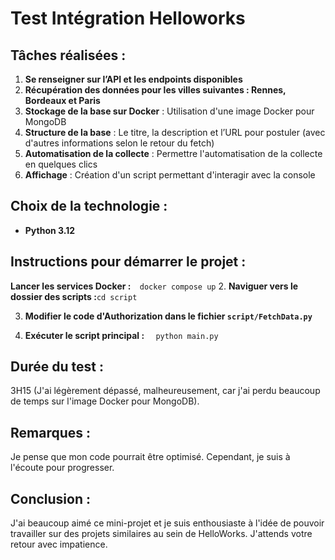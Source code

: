 # Test Intégration Helloworks

## Tâches réalisées :

1. **Se renseigner sur l’API et les endpoints disponibles**
2. **Récupération des données pour les villes suivantes : Rennes, Bordeaux et Paris**
3. **Stockage de la base sur Docker** : Utilisation d'une image Docker pour MongoDB
4. **Structure de la base** : Le titre, la description et l’URL pour postuler (avec d'autres informations selon le retour du fetch)
5. **Automatisation de la collecte** : Permettre l'automatisation de la collecte en quelques clics
6. **Affichage** : Création d'un script permettant d'interagir avec la console

## Choix de la technologie :

- **Python 3.12**

## Instructions pour démarrer le projet :

**Lancer les services Docker :**`   docker compose up
`
2. **Naviguer vers le dossier des scripts :**`cd script
   `

3. **Modifier le code d'Authorization dans le fichier `script/FetchData.py`**

4. **Exécuter le script principal :**
`   python main.py
`


## Durée du test :

3H15 (J'ai légèrement dépassé, malheureusement, car j'ai perdu beaucoup de temps sur l'image Docker pour MongoDB).

## Remarques :

Je pense que mon code pourrait être optimisé. Cependant, je suis à l'écoute pour progresser.

## Conclusion :

J'ai beaucoup aimé ce mini-projet et je suis enthousiaste à l'idée de pouvoir travailler sur des projets similaires au sein de HelloWorks. J'attends votre retour avec impatience.
